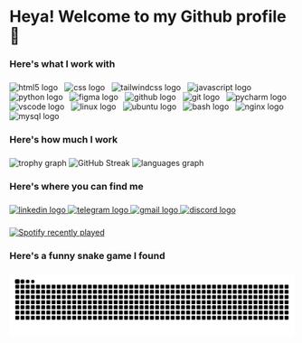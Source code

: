 <h1 align="left">Heya! Welcome to my Github profile 👋</h1>

###

<h3 align="left">Here's what I work with</h3>

###

<div align="left">
  <img src="https://skillicons.dev/icons?i=html" height="40" alt="html5 logo"  />
  <img width="4" />
  <img src="https://skillicons.dev/icons?i=css" height="40" alt="css logo"  />
  <img width="4" />
  <img src="https://skillicons.dev/icons?i=tailwind" height="40" alt="tailwindcss logo"  />
  <img width="4" />
  <img src="https://skillicons.dev/icons?i=js" height="40" alt="javascript logo"  />
  <img width="4" />
  <img src="https://skillicons.dev/icons?i=py" height="40" alt="python logo"  />
  <img width="4" />
  <img src="https://skillicons.dev/icons?i=figma" height="40" alt="figma logo"  />
  <img width="4" />
  <img src="https://skillicons.dev/icons?i=github" height="40" alt="github logo"  />
  <img width="4" />
  <img src="https://skillicons.dev/icons?i=git" height="40" alt="git logo"  />
  <img width="4" />
  <img src="https://skillicons.dev/icons?i=pycharm" height="40" alt="pycharm logo"  />
  <img width="4" />
  <img src="https://skillicons.dev/icons?i=vscode" height="40" alt="vscode logo"  />
  <img width="4" />
  <img src="https://skillicons.dev/icons?i=linux" height="40" alt="linux logo"  />
  <img width="4" />
  <img src="https://cdn.simpleicons.org/ubuntu/E95420" height="40" alt="ubuntu logo"  />
  <img width="4" />
  <img src="https://skillicons.dev/icons?i=bash" height="40" alt="bash logo"  />
  <img width="4" />
  <img src="https://skillicons.dev/icons?i=nginx" height="40" alt="nginx logo"  />
  <img width="4" />
  <img src="https://skillicons.dev/icons?i=mysql" height="40" alt="mysql logo"  />
</div>

###

<h3 align="left">Here's how much I work</h3>

###

<div align="left">
  <img src="https://github-profile-trophy.vercel.app?username=Futuraura&theme=dracula&column=-1&row=1&margin-w=8&margin-h=8&no-bg=false&no-frame=true&order=4" height="150" alt="trophy graph"  />
  <img src="https://github-readme-streak-stats.herokuapp.com?user=Futuraura&theme=synthwave&hide_border=true&mode=weekly" alt="GitHub Streak" />
  <img src="https://github-readme-stats.vercel.app/api/top-langs?username=Futuraura&locale=en&hide_title=false&layout=compact&card_width=320&langs_count=5&theme=tokyonight&hide_border=true&order=2" height="150" alt="languages graph"  />
</div>

###

<h3 align="left">Here's where you can find me</h3>

###

<div align="left">
  <a href="https://www.linkedin.com/in/markpikaro/" target="_blank">
    <img src="https://img.shields.io/static/v1?message=LinkedIn&logo=linkedin&label=&color=0077B5&logoColor=white&labelColor=&style=for-the-badge" height="40" alt="linkedin logo"  />
  </a>
  <a href="https://t.me/futuraura" target="_blank">
    <img src="https://img.shields.io/static/v1?message=Telegram&logo=telegram&label=&color=2CA5E0&logoColor=white&labelColor=&style=for-the-badge" height="40" alt="telegram logo"  />
  </a>
  <a href="mailto:markpikaro@gmail.com" target="_blank">
    <img src="https://img.shields.io/static/v1?message=Gmail&logo=gmail&label=&color=D14836&logoColor=white&labelColor=&style=for-the-badge" height="40" alt="gmail logo"  />
  </a>
  <a href="https://discordapp.com/users/682897708289228893" target="_blank">
    <img src="https://img.shields.io/static/v1?message=Discord&logo=discord&label=&color=7289DA&logoColor=white&labelColor=&style=for-the-badge" height="40" alt="discord logo"  />
  </a>
</div>

###

<div align="left">
  <a href="https://open.spotify.com/user/pt9ufb4padmz904vthtcop60x">
    <img src="https://spotify-recently-played-readme.vercel.app/api?user=pt9ufb4padmz904vthtcop60x&count=5&unique=true" alt="Spotify recently played"  />
  </a>
</div>

###

<h3 align="left">Here's a funny snake game I found</h3>

###

<img src="https://raw.githubusercontent.com/Futuraura/Futuraura/output/snake.svg" alt="Snake animation" />

###
